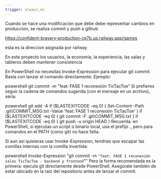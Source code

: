 ```yaml
---
trigger: always_on
---
```


Cuando se hace una modificación que debe debe representar cambios en produccion, se realiza commit y push a github

https://confident-bravery-production-ce7b.up.railway.app/games

esta es la direccion asignada por railway

En este proyecto los usuarios, la economia, la experiencia, las salas y tableros deben mantener consistencia

En PowerShell no necesitas Invoke-Expression para ejecutar git commit. Basta con lanzar el comando directamente. Ejemplo:

powershell
git commit -m "feat: FASE 1 reconexión TicTacToe"
Si prefieres seguir la cadena de comandos sugerida (con el mensaje en un archivo), sería:

powershell
git add -A
if ($LASTEXITCODE -eq 0) { Set-Content -Path .git\COMMIT_MSG.txt -Value 'feat: FASE 1 reconexión TicTacToe' }
if ($LASTEXITCODE -eq 0) { git commit -F .git\COMMIT_MSG.txt }
if ($LASTEXITCODE -eq 0) { git push -u origin HEAD }
Recuerda: en PowerShell, si ejecutas un script o binario local, usa el prefijo .\, pero para comandos en el PATH (como git) no hace falta.

Si aun así quisieras usar Invoke-Expression, tendrías que escapar las comillas internas con la comilla invertida:

powershell
Invoke-Expression "git commit -m `"feat: FASE 1 reconexión salas TicTacToe - backend y frontend`""
Pero la forma recomendada es la primera: ejecuta git directamente desde PowerShell. Asegúrate también de estar ubicado en la raíz del repositorio antes de lanzar el commit.

